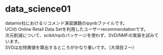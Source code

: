 # data_science01  

datamix社におけるリコメンド演習課題のipynbファイルです。  
UCIの Online Retail Data Setを利用したユーザーrecommendationです。  
次元削減について、scikit/npのパッケージを使わず、SVD/NMFの実装を試みています。  
SVDは左特異値を算出するところがかなり重いです。（大項目２～）
